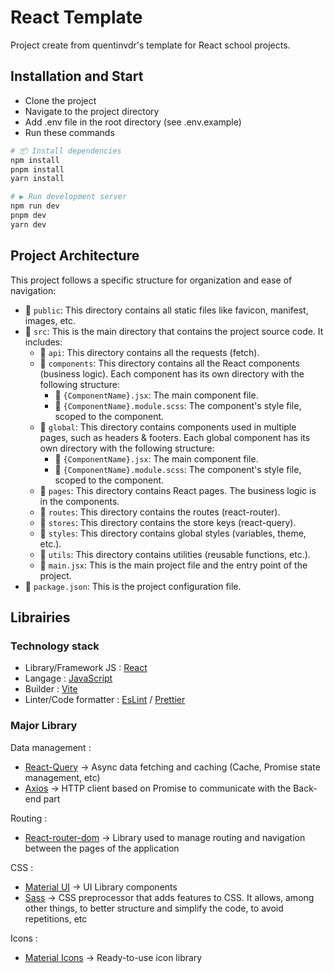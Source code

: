 # React Template

Project create from quentinvdr's template for React school projects.

## Installation and Start

- Clone the project
- Navigate to the project directory
- Add .env file in the root directory (see .env.example)
- Run these commands

```bash
# 📦 Install dependencies
npm install
pnpm install
yarn install

# ▶️ Run development server
npm run dev
pnpm dev
yarn dev
```

## Project Architecture

This project follows a specific structure for organization and ease of navigation:

- 📁 `public`: This directory contains all static files like favicon, manifest, images, etc.
- 📁 `src`: This is the main directory that contains the project source code. It includes:
  - 📁 `api`: This directory contains all the requests (fetch).
  - 📁 `components`: This directory contains all the React components (business logic). Each component has its own directory with the following structure:
    - 📄 `{ComponentName}.jsx`: The main component file.
    - 📄 `{ComponentName}.module.scss`: The component's style file, scoped to the component.
  - 📁 `global`: This directory contains components used in multiple pages, such as headers & footers. Each global component has its own directory with the following structure:
    - 📄 `{ComponentName}.jsx`: The main component file.
    - 📄 `{ComponentName}.module.scss`: The component's style file, scoped to the component.
  - 📁 `pages`: This directory contains React pages. The business logic is in the components.
  - 📁 `routes`: This directory contains the routes (react-router).
  - 📁 `stores`: This directory contains the store keys (react-query).
  - 📁 `styles`: This directory contains global styles (variables, theme, etc.).
  - 📁 `utils`: This directory contains utilities (reusable functions, etc.).
  - 📄 `main.jsx`: This is the main project file and the entry point of the project.
- 📄 `package.json`: This is the project configuration file.

## Librairies

### Technology stack

- Library/Framework JS : [React](https://reactjs.org/)
- Langage : [JavaScript](https://developer.mozilla.org/fr/docs/Web/JavaScript)
- Builder : [Vite](https://vitejs.dev/)
- Linter/Code formatter : [EsLint](https://eslint.org/) / [Prettier](https://prettier.io/)

### Major Library

Data management :

- [React-Query](https://tanstack.com/query/v4/docs/react/overview) → Async data fetching and caching (Cache, Promise state management, etc)
- [Axios](https://axios-http.com/fr/docs/intro) → HTTP client based on Promise to communicate with the Back-end part

Routing :

- [React-router-dom](https://reactrouter.com/web/guides/quick-start) → Library used to manage routing and navigation between the pages of the application

CSS :

- [Material UI](https://mui.com/) → UI Library components
- [Sass](https://sass-lang.com/) → CSS preprocessor that adds features to CSS. It allows, among other things, to better structure and simplify the code, to avoid repetitions, etc

Icons :

- [Material Icons](https://mui.com/components/material-icons/) → Ready-to-use icon library
